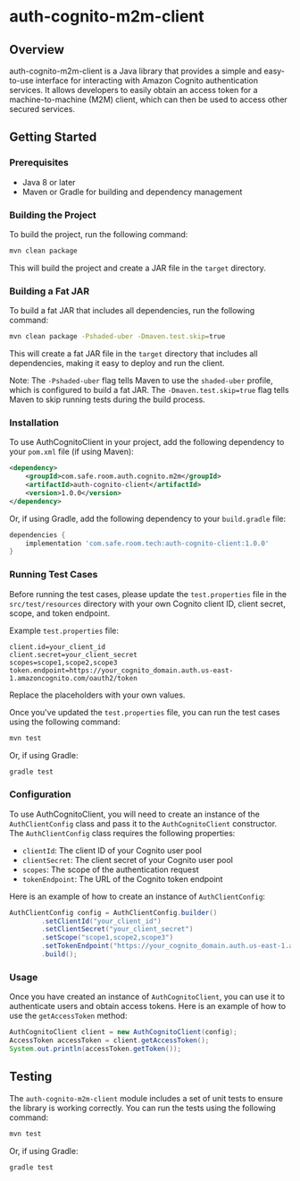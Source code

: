 

**auth-cognito-m2m-client**
=====================

**Overview**
------------

auth-cognito-m2m-client is a Java library that provides a simple and easy-to-use interface for interacting with Amazon Cognito authentication services. It allows developers to easily obtain an access token for a machine-to-machine (M2M) client, which can then be used to access other secured services.

**Getting Started**
-------------------

### Prerequisites

* Java 8 or later
* Maven or Gradle for building and dependency management

### Building the Project

To build the project, run the following command:

```bash
mvn clean package
```

This will build the project and create a JAR file in the `target` directory.

### Building a Fat JAR

To build a fat JAR that includes all dependencies, run the following command:

```bash
mvn clean package -Pshaded-uber -Dmaven.test.skip=true
```

This will create a fat JAR file in the `target` directory that includes all dependencies, making it easy to deploy and run the client.

Note: The `-Pshaded-uber` flag tells Maven to use the `shaded-uber` profile, which is configured to build a fat JAR. The `-Dmaven.test.skip=true` flag tells Maven to skip running tests during the build process.

### Installation

To use AuthCognitoClient in your project, add the following dependency to your `pom.xml` file (if using Maven):
```xml
<dependency>
    <groupId>com.safe.room.auth.cognito.m2m</groupId>
    <artifactId>auth-cognito-client</artifactId>
    <version>1.0.0</version>
</dependency>
```
Or, if using Gradle, add the following dependency to your `build.gradle` file:
```groovy
dependencies {
    implementation 'com.safe.room.tech:auth-cognito-client:1.0.0'
}
```
### Running Test Cases

Before running the test cases, please update the `test.properties` file in the `src/test/resources` directory with your own Cognito client ID, client secret, scope, and token endpoint.

Example `test.properties` file:
```properties
client.id=your_client_id
client.secret=your_client_secret
scopes=scope1,scope2,scope3
token.endpoint=https://your_cognito_domain.auth.us-east-1.amazoncognito.com/oauth2/token
```
Replace the placeholders with your own values.

Once you've updated the `test.properties` file, you can run the test cases using the following command:
```bash
mvn test
```
Or, if using Gradle:
```bash
gradle test
```
### Configuration

To use AuthCognitoClient, you will need to create an instance of the `AuthClientConfig` class and pass it to the `AuthCognitoClient` constructor. The `AuthClientConfig` class requires the following properties:

* `clientId`: The client ID of your Cognito user pool
* `clientSecret`: The client secret of your Cognito user pool
* `scopes`: The scope of the authentication request
* `tokenEndpoint`: The URL of the Cognito token endpoint

Here is an example of how to create an instance of `AuthClientConfig`:
```java
AuthClientConfig config = AuthClientConfig.builder()
        .setClientId("your_client_id")
        .setClientSecret("your_client_secret")
        .setScope("scope1,scope2,scope3")
        .setTokenEndpoint("https://your_cognito_domain.auth.us-east-1.amazoncognito.com/oauth2/token")
        .build();
```
### Usage

Once you have created an instance of `AuthCognitoClient`, you can use it to authenticate users and obtain access tokens. Here is an example of how to use the `getAccessToken` method:
```java
AuthCognitoClient client = new AuthCognitoClient(config);
AccessToken accessToken = client.getAccessToken();
System.out.println(accessToken.getToken());
```
**Testing**
------------

The `auth-cognito-m2m-client` module includes a set of unit tests to ensure the library is working correctly. You can run the tests using the following command:
```bash
mvn test
```
Or, if using Gradle:
```bash
gradle test
```
